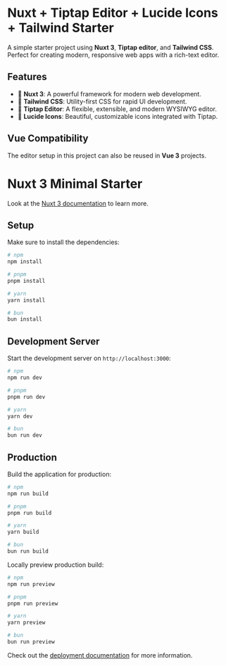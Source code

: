 # Nuxt + Tiptap Editor + Lucide Icons + Tailwind Starter

A simple starter project using **Nuxt 3**, **Tiptap editor**, and **Tailwind CSS**.  
Perfect for creating modern, responsive web apps with a rich-text editor.

## Features

- 🚀 **Nuxt 3**: A powerful framework for modern web development.
- 🎨 **Tailwind CSS**: Utility-first CSS for rapid UI development.
- 📝 **Tiptap Editor**: A flexible, extensible, and modern WYSIWYG editor.
- 🌟 **Lucide Icons**: Beautiful, customizable icons integrated with Tiptap.

## Vue Compatibility

The editor setup in this project can also be reused in **Vue 3** projects.

# Nuxt 3 Minimal Starter

Look at the [Nuxt 3 documentation](https://nuxt.com/docs/getting-started/introduction) to learn more.

## Setup

Make sure to install the dependencies:

```bash
# npm
npm install

# pnpm
pnpm install

# yarn
yarn install

# bun
bun install
```

## Development Server

Start the development server on `http://localhost:3000`:

```bash
# npm
npm run dev

# pnpm
pnpm run dev

# yarn
yarn dev

# bun
bun run dev
```

## Production

Build the application for production:

```bash
# npm
npm run build

# pnpm
pnpm run build

# yarn
yarn build

# bun
bun run build
```

Locally preview production build:

```bash
# npm
npm run preview

# pnpm
pnpm run preview

# yarn
yarn preview

# bun
bun run preview
```

Check out the [deployment documentation](https://nuxt.com/docs/getting-started/deployment) for more information.
